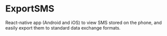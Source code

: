# ExportSMS
React-native app (Android and iOS) to view SMS stored on the phone, and easily export them to standard data exchange formats.
